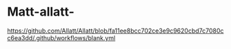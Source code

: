 # Matt-allatt-
https://github.com/Allatt/Allatt/blob/fa11ee8bcc702ce3e9c9620cbd7c7080cc6ea3dd/.github/workflows/blank.yml
